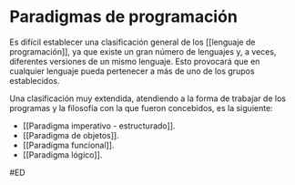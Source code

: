 # Paradigmas de programación
Es difícil establecer una clasificación general de los [[lenguaje de programación]], ya que existe un gran número de lenguajes y, a veces, diferentes versiones de un mismo lenguaje. Esto provocará que en cualquier lenguaje pueda pertenecer a más de uno de los grupos establecidos.

Una clasificación muy extendida, atendiendo a la forma de trabajar de los programas y la filosofía con la que fueron concebidos, es la siguiente:
- [[Paradigma imperativo - estructurado]].
- [[Paradigma de objetos]].
- [[Paradigma funcional]].
- [[Paradigma lógico]].

#ED 
